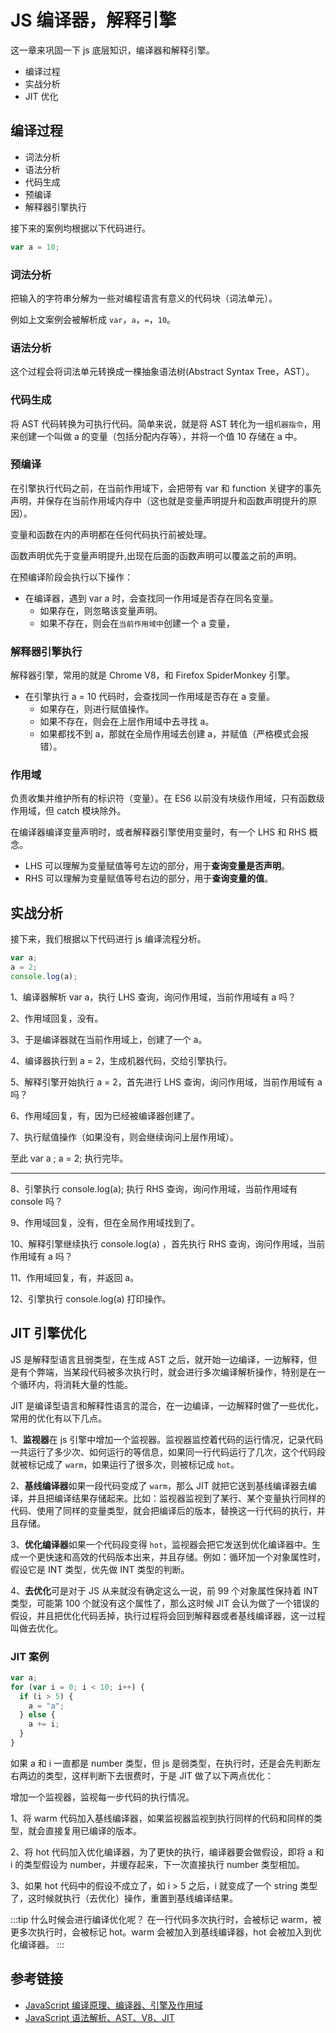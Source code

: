 # JS 编译器，解释引擎

这一章来巩固一下 js 底层知识，编译器和解释引擎。

- 编译过程
- 实战分析
- JIT 优化

## 编译过程

- 词法分析
- 语法分析
- 代码生成
- 预编译
- 解释器引擎执行

接下来的案例均根据以下代码进行。

```js
var a = 10;
```

### 词法分析

把输入的字符串分解为一些对编程语言有意义的代码块（词法单元）。

例如上文案例会被解析成 `var`，`a`，`=`，`10`。

### 语法分析

这个过程会将词法单元转换成一棵抽象语法树(Abstract Syntax Tree，AST）。

### 代码生成

将 AST 代码转换为可执行代码。简单来说，就是将 AST 转化为一组`机器指令`，用来创建一个叫做 a 的变量（包括分配内存等），并将一个值 10 存储在 a 中。

### 预编译

在引擎执行代码之前，在当前作用域下，会把带有 var 和 function 关键字的事先声明，并保存在当前作用域内存中（这也就是变量声明提升和函数声明提升的原因）。

变量和函数在内的声明都在任何代码执行前被处理。

函数声明优先于变量声明提升,出现在后面的函数声明可以覆盖之前的声明。

在预编译阶段会执行以下操作：

- 在编译器，遇到 var a 时，会查找同一作用域是否存在同名变量。
  - 如果存在，则忽略该变量声明。
  - 如果不存在，则会在`当前作用域中`创建一个 a 变量，

### 解释器引擎执行

解释器引擎，常用的就是 Chrome V8，和 Firefox SpiderMonkey 引擎。

- 在引擎执行 a = 10 代码时，会查找同一作用域是否存在 a 变量。
  - 如果存在，则进行赋值操作。
  - 如果不存在，则会在上层作用域中去寻找 a。
  - 如果都找不到 a，那就在全局作用域去创建 a，并赋值（严格模式会报错）。

### 作用域

负责收集并维护所有的标识符（变量）。在 ES6 以前没有块级作用域，只有函数级作用域，但 catch 模块除外。

在编译器编译变量声明时，或者解释器引擎使用变量时，有一个 LHS 和 RHS 概念。

- LHS 可以理解为变量赋值等号左边的部分，用于**查询变量是否声明**。
- RHS 可以理解为变量赋值等号右边的部分，用于**查询变量的值**。

## 实战分析

接下来，我们根据以下代码进行 js 编译流程分析。

```js
var a;
a = 2;
console.log(a);
```

1、编译器解析 var a，执行 LHS 查询，询问作用域，当前作用域有 a 吗？

2、作用域回复，没有。

3、于是编译器就在当前作用域上，创建了一个 a。

4、编译器执行到 a = 2，生成机器代码，交给引擎执行。

5、解释引擎开始执行 a = 2，首先进行 LHS 查询，询问作用域，当前作用域有 a 吗？

6、作用域回复，有，因为已经被编译器创建了。

7、执行赋值操作（如果没有，则会继续询问上层作用域）。

至此 var a ; a = 2; 执行完毕。

---

8、引擎执行 console.log(a); 执行 RHS 查询，询问作用域，当前作用域有 console 吗？

9、作用域回复，没有，但在全局作用域找到了。

10、解释引擎继续执行 console.log(a) ，首先执行 RHS 查询，询问作用域，当前作用域有 a 吗？

11、作用域回复，有，并返回 a。

12、引擎执行 console.log(a) 打印操作。

## JIT 引擎优化

JS 是解释型语言且弱类型，在生成 AST 之后，就开始一边编译，一边解释，但是有个弊端，当某段代码被多次执行时，就会进行多次编译解析操作，特别是在一个循环内，将消耗大量的性能。

JIT 是编译型语言和解释性语言的混合，在一边编译，一边解释时做了一些优化，常用的优化有以下几点。

1、**监视器**在 js 引擎中增加一个监视器。监视器监控着代码的运行情况，记录代码一共运行了多少次、如何运行的等信息，如果同一行代码运行了几次，这个代码段就被标记成了 `warm`，如果运行了很多次，则被标记成 `hot`。

2、**基线编译器**如果一段代码变成了 `warm`，那么 JIT 就把它送到基线编译器去编译，并且把编译结果存储起来。比如：监视器监视到了某行、某个变量执行同样的代码、使用了同样的变量类型，就会把编译后的版本，替换这一行代码的执行，并且存储。

3、**优化编译器**如果一个代码段变得 `hot`，监视器会把它发送到优化编译器中。生成一个更快速和高效的代码版本出来，并且存储。例如：循环加一个对象属性时，假设它是 INT 类型，优先做 INT 类型的判断。

4、**去优化**可是对于 JS 从来就没有确定这么一说，前 99 个对象属性保持着 INT 类型，可能第 100 个就没有这个属性了，那么这时候 JIT 会认为做了一个错误的假设，并且把优化代码丢掉，执行过程将会回到解释器或者基线编译器，这一过程叫做去优化。

### JIT 案例

```js
var a;
for (var i = 0; i < 10; i++) {
  if (i > 5) {
    a = "a";
  } else {
    a += i;
  }
}
```

如果 a 和 i 一直都是 number 类型，但 js 是弱类型，在执行时，还是会先判断左右两边的类型，这样判断下去很费时，于是 JIT 做了以下两点优化：

增加一个监视器，监视每一步代码的执行情况。

1、将 warm 代码加入基线编译器，如果监视器监视到执行同样的代码和同样的类型，就会直接复用已编译的版本。

2、将 hot 代码加入优化编译器，为了更快的执行，编译器要会做假设，即将 a 和 i 的类型假设为 number，并缓存起来，下一次直接执行 number 类型相加。

3、如果 hot 代码中的假设不成立了，如 i > 5 之后，i 就变成了一个 string 类型了，这时候就执行（去优化）操作，重置到基线编译结果。

:::tip 什么时候会进行编译优化呢？
在一行代码多次执行时，会被标记 warm，被更多次执行时，会被标记 hot。warm 会被加入到基线编译器，hot 会被加入到优化编译器。
:::

## 参考链接

- [JavaScript 编译原理、编译器、引擎及作用域](https://www.jianshu.com/p/5ebf2ad6def2)
- [JavaScript 语法解析、AST、V8、JIT](https://segmentfault.com/a/1190000011858383)
